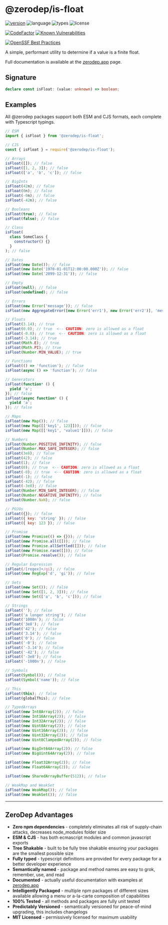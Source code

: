 # @zerodep/is-float

[![version](https://img.shields.io/npm/v/@zerodep/is-float?style=flat-square&color=blue)](https://www.npmjs.com/package/@zerodep/is-float)
![language](https://img.shields.io/badge/typescript-100%25-blue?style=flat-square)
![types](https://img.shields.io/badge/types-included-blue?style=flat-square)
![license](https://img.shields.io/github/license/cdepage/zerodep?color=blue&style=flat-square)

[![CodeFactor](https://www.codefactor.io/repository/github/cdepage/zerodep/badge)](https://www.codefactor.io/repository/github/cdepage/zerodep)
[![Known Vulnerabilities](https://snyk.io/test/github/cdepage/zerodep/badge.svg)](https://snyk.io/test/github/cdepage/zerodep)

[![OpenSSF Best Practices](https://www.bestpractices.dev/projects/9225/badge)](https://www.bestpractices.dev/projects/9225)

A simple, performant utility to determine if a value is a finite float.

Full documentation is available at the [zerodep.app](http://zerodep.app/#/is/float) page.

## Signature

```typescript
declare const isFloat: (value: unknown) => boolean;
```

## Examples

All @zerodep packages support both ESM and CJS formats, each complete with Typescript typings.

```javascript
// ESM
import { isFloat } from '@zerodep/is-float';

// CJS
const { isFloat } = require('@zerodep/is-float');
```

```javascript
// Arrays
isFloat([]); // false
isFloat([1, 2, 3]); // false
isFloat(['a', 'b', 'c']); // false

// BigInts
isFloat(42n); // false
isFloat(0n); // false
isFloat(-0n); // false
isFloat(-42n); // false

// Booleans
isFloat(true); // false
isFloat(false); // false

// Class
isFloat(
  class SomeClass {
    constructor() {}
  }
); // false

// Dates
isFloat(new Date()); // false
isFloat(new Date('1970-01-01T12:00:00.000Z')); // false
isFloat(new Date('2099-12-31')); // false

// Empty
isFloat(null); // false
isFloat(undefined); // false

// Errors
isFloat(new Error('message')); // false
isFloat(new AggregateError([new Error('err1'), new Error('err2')], 'message')); // false

// Floats
isFloat(3.14); // true
isFloat(0.0); // true  <-- CAUTION: zero is allowed as a float
isFloat(-0.0); // true  <-- CAUTION: zero is allowed as a float
isFloat(-3.14); // true
isFloat(Math.E); // true
isFloat(Math.PI); // true
isFloat(Number.MIN_VALUE); // true

// Functions
isFloat(() => 'function'); // false
isFloat(async () => 'function'); // false

// Generators
isFloat(function* () {
  yield 'a';
}); // false
isFloat(async function* () {
  yield 'a';
}); // false

// Maps
isFloat(new Map()); // false
isFloat(new Map([['key1', 123]])); // false
isFloat(new Map([['key1', 'value1']])); // false

// Numbers
isFloat(Number.POSITIVE_INFINITY); // false
isFloat(Number.MAX_SAFE_INTEGER); // false
isFloat(3e8); // false
isFloat(42); // false
isFloat(1); // false
isFloat(0); // true  <-- CAUTION: zero is allowed as a float
isFloat(-0); // true  <-- CAUTION: zero is allowed as a float
isFloat(-1); // false
isFloat(-42); // false
isFloat(-3e8); // false
isFloat(Number.MIN_SAFE_INTEGER); // false
isFloat(Number.NEGATIVE_INFINITY); // false
isFloat(Number.NaN); // false

// POJOs
isFloat({}); // false
isFloat({ key: 'string' }); // false
isFloat({ key: 123 }); // false

// Promise
isFloat(new Promise(() => {})); // false
isFloat(new Promise.all([])); // false
isFloat(new Promise.allSettled([])); // false
isFloat(new Promise.race([])); // false
isFloat(Promise.resolve()); // false

// Regular Expression
isFloat(/[regex]+/gi); // false
isFloat(new RegExp('d', 'gi')); // false

// Sets
isFloat(new Set()); // false
isFloat(new Set([1, 2, 3])); // false
isFloat(new Set(['a', 'b', 'c'])); // false

// Strings
isFloat(''); // false
isFloat('a longer string'); // false
isFloat('1000n'); // false
isFloat('3e8'); // false
isFloat('42'); // false
isFloat('3.14'); // false
isFloat('0'); // false
isFloat('-0'); // false
isFloat('-3.14'); // false
isFloat('-42'); // false
isFloat('-3e8'); // false
isFloat('-1000n'); // false

// Symbols
isFloat(Symbol()); // false
isFloat(Symbol('name')); // false

// This
isFloat(this); // false
isFloat(globalThis); // false

// TypedArrays
isFloat(new Int8Array(2)); // false
isFloat(new Int16Array(2)); // false
isFloat(new Int32Array(2)); // false
isFloat(new Uint8Array(2)); // false
isFloat(new Uint16Array(2)); // false
isFloat(new Uint32Array(2)); // false
isFloat(new Uint8ClampedArray(2)); // false

isFloat(new BigInt64Array(2)); // false
isFloat(new BigUint64Array(2)); // false

isFloat(new Float32Array(2)); // false
isFloat(new Float64Array(2)); // false

isFloat(new SharedArrayBuffer(512)); // false

// WeakMap and WeakSet
isFloat(new WeakMap()); // false
isFloat(new WeakSet()); // false
```

---

## ZeroDep Advantages

- **Zero npm dependencies** - completely eliminates all risk of supply-chain attacks, decreases node_modules folder size
- **ESM & CJS** - has both ecmascript modules and common javascript exports
- **Tree Shakable** - built to be fully tree shakable ensuring your packages are the smallest possible size
- **Fully typed** - typescript definitions are provided for every package for a better developer experience
- **Semantically named** - package and method names are easy to grok, remember, use, and read
- **Documented** - actually useful documentation with examples at [zerodep.app](https://zerodep.app)
- **Intelligently Packaged** - multiple npm packages of different sizes available allowing a menu or a-la-carte composition of capabilities
- **100% Tested** - all methods and packages are fully unit tested
- **Predictably Versioned** - semantically versioned for peace-of-mind upgrading, this includes changelogs
- **MIT Licensed** - permissively licensed for maximum usability
